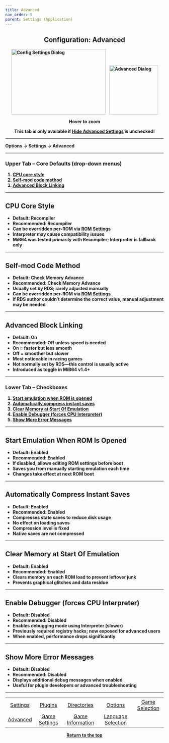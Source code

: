 ```yaml
---
title: Advanced
nav_order: 5
parent: Settings (Application)
---
```


<style>
.zoom-pair {
  display: flex;
  gap: 12px;
  align-items: flex-end;
  justify-content: flex-start;
  position: relative;
  margin-left: auto;
  margin-right: auto;
  width: max-content;
  text-align: left;
}
.zoom-on-hover {
  display: inline-block;
  position: relative;
}
.zoom-on-hover img {
  display: block;
  cursor: zoom-in;
  transition: transform 0.3s ease;
  transform-origin: left center;
  position: relative;
  z-index: 1;
}
.zoom-on-hover:hover img {
  transform: scale(1.5);
}
.zoom-pair .zoom-on-hover:first-child:hover img {
  z-index: 9999;
}
.zoom-pair .zoom-on-hover:last-child:hover img {
  z-index: 100;
}
</style>

## <center>Configuration: Advanced</center>
<b>
<div style="text-align: center;">
  <div class="zoom-pair">
    <div class="zoom-on-hover">
      <img src="/manual/asset/images/config_settings.png" alt="Config Settings Dialog" width="300" height="207" />
    </div>
    <div class="zoom-on-hover">
      <img src="/manual/asset/images/advanced.png" alt="Advanced Dialog" width="155" />
    </div>
  </div>
  <p><strong>Hover to zoom</strong></p>
</div>

<p style="text-align: center;">This tab is only available if <a href="app-options">Hide Advanced Settings</a> is unchecked!</p>

<!-- ClauseEcho: Interactive Images -->

---

Options → Settings → Advanced

---

### <a name="upper-tab"></a>Upper Tab – Core Defaults (drop-down menus)

1. [CPU core style](#b1)  
2. [Self-mod code method](#b2)  
3. [Advanced Block Linking](#b3)

---

## <a name="b1"></a>CPU Core Style

- Default: Recompiler  
- Recommended: Recompiler  
- Can be overridden per-ROM via [ROM Settings](app-rom-settings)  
- Interpreter may cause compatibility issues  
- MiB64 was tested primarily with Recompiler; Interpreter is fallback only

---

## <a name="b2"></a>Self-mod Code Method

- Default: Check Memory Advance  
- Recommended: Check Memory Advance  
- Usually set by RDS; rarely adjusted manually  
- Can be overridden per-ROM via [ROM Settings](app-rom-settings)  
- If RDS author couldn’t determine the correct value, manual adjustment may be needed

---

## <a name="b3"></a>Advanced Block Linking

- Default: On  
- Recommended: Off unless speed is needed  
- On = faster but less smooth  
- Off = smoother but slower  
- Most noticeable in racing games  
- Not normally set by RDS—this control is usually active  
- Introduced as toggle in MiB64 v1.4+

---

### <a name="lower-tab"></a>Lower Tab – Checkboxes

1. [Start emulation when ROM is opened](#o1)  
2. [Automatically compress instant saves](#o2)  
3. [Clear Memory at Start Of Emulation](#o3)  
4. [Enable Debugger (forces CPU Interpreter)](#o4)  
5. [Show More Error Messages](#o5)

---

## <a name="o1"></a>Start Emulation When ROM Is Opened

- Default: Enabled  
- Recommended: Enabled  
- If disabled, allows editing ROM settings before boot  
- Saves you from manually starting emulation each time  
- Changes take effect at next ROM boot

---

## <a name="o2"></a>Automatically Compress Instant Saves

- Default: Enabled  
- Recommended: Enabled  
- Compresses state saves to reduce disk usage  
- No effect on loading saves  
- Compression level is fixed  
- Native saves are not compressed

---

## <a name="o3"></a>Clear Memory at Start Of Emulation

- Default: Enabled  
- Recommended: Enabled  
- Clears memory on each ROM load to prevent leftover junk  
- Prevents graphical glitches and data residue

---

## <a name="o4"></a>Enable Debugger (forces CPU Interpreter)

- Default: Disabled  
- Recommended: Disabled  
- Enables debugging mode using Interpreter (slower)  
- Previously required registry hacks; now exposed for advanced users  
- When enabled, performance drops significantly

---

## <a name="o5"></a>Show More Error Messages

- Default: Disabled  
- Recommended: Disabled  
- Displays additional debug messages when enabled  
- Useful for plugin developers or advanced troubleshooting

---

<table align="center">
  <tr>
    <td style="text-align: center;"><a href="app-settings">Settings</a></td>
    <td style="text-align: center;"><a href="app-plugins">Plugins</a></td>
    <td style="text-align: center;"><a href="app-directories">Directories</a></td>
    <td style="text-align: center;"><a href="app-options">Options</a></td>
    <td style="text-align: center;"><a href="app-game-selection">Game Selection</a></td>
  </tr>
  <tr>
    <td style="text-align: center;"><a href="app-advanced">Advanced</a></td>
    <td style="text-align: center;"><a href="app-game-settings">Game Settings</a></td>
    <td style="text-align: center;"><a href="app-game-information">Game Information</a></td>
    <td style="text-align: center;"><a href="app-language">Language Selection</a></td>
    <td style="text-align: center;">&nbsp;</td>
  </tr>
</table>

<p style="text-align:center"><a href="#">Return to the top</a></p>

<!-- ClauseEcho: app-advanced.md Anchor Fidelity Restored -->
